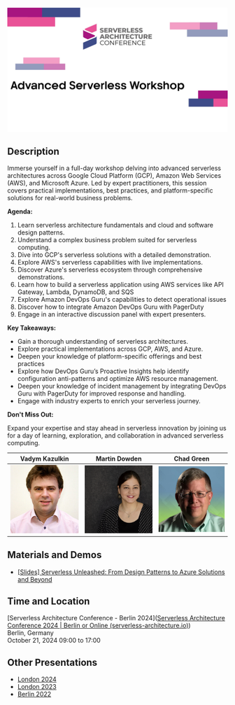 ![Advanced Serverless Workshop - Azure](thumbnail.jpg)

## Description
Immerse yourself in a full-day workshop delving into advanced serverless architectures across Google Cloud Platform (GCP), Amazon Web Services (AWS), and Microsoft Azure. Led by expert practitioners, this session covers practical implementations, best practices, and platform-specific solutions for real-world business problems.

**Agenda:**

1. Learn serverless architecture fundamentals and cloud and software design patterns.
2. Understand a complex business problem suited for serverless computing.
3. Dive into GCP's serverless solutions with a detailed demonstration.
4. Explore AWS's serverless capabilities with live implementations.
5. Discover Azure's serverless ecosystem through comprehensive demonstrations.
6. Learn how to build a serverless application using AWS services like API Gateway, Lambda, DynamoDB, and SQS
7. Explore Amazon DevOps Guru's capabilities to detect operational issues
8. Discover how to integrate Amazon DevOps Guru with PagerDuty
9. Engage in an interactive discussion panel with expert presenters.

**Key Takeaways:**

- Gain a thorough understanding of serverless architectures.
- Explore practical implementations across GCP, AWS, and Azure.
- Deepen your knowledge of platform-specific offerings and best practices
- Explore how DevOps Guru’s Proactive Insights help identify configuration anti-patterns and optimize AWS resource management.
- Deepen your knowledge of incident management by integrating DevOps Guru with PagerDuty for improved response and handling.
- Engage with industry experts to enrich your serverless journey.

**Don't Miss Out:**

Expand your expertise and stay ahead in serverless innovation by joining us for a day of learning, exploration, and collaboration in advanced serverless computing.

| Vadym Kazulkin                                               | Martin Dowden                                                | Chad Green                                                   |
| ------------------------------------------------------------ | ------------------------------------------------------------ | ------------------------------------------------------------ |
| <a href="vadym-kazulkin.md"><img src="vadym-kazulkin.jpg" alt="TBA" style="width:200px;" /></a> | <a href="martine-dowden.md"><img src="martine-dowden.png" alt="Martine Dowden" style="width:200px;" /></a> | <a href="chad-green.md"><img src="chad-green.jpg" alt="Chad Green" style="width:200px;" /></a> |

## Materials and Demos

- [[Slides] Serverless Unleashed: From Design Patterns to Azure Solutions and Beyond](EventMaterials/AdvancedServerlessWorkshop-Berlin2024-Azure.pdf)

## Time and Location

[Serverless Architecture Conference - Berlin 2024]([Serverless Architecture Conference 2024 | Berlin or Online (serverless-architecture.io)](https://serverless-architecture.io/berlin/))  
Berlin, Germany  
October 21, 2024
09:00 to 17:00

## Other Presentations
- [London 2024](..\London-2024\README.md)
- [London 2023](..\London-2023\README.md)
- [Berlin 2022](..\Berlin-2022\README.md)

